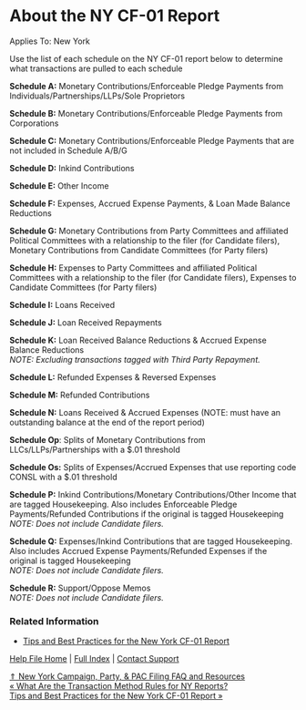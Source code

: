  About the NY CF-01 Report
==========

Applies To: New York

Use the list of each schedule on the NY CF-01 report below to determine what transactions are pulled to each schedule

**Schedule A:** Monetary Contributions/Enforceable Pledge Payments from Individuals/Partnerships/LLPs/Sole Proprietors

**Schedule B:** Monetary Contributions/Enforceable Pledge Payments from Corporations

**Schedule C:** Monetary Contributions/Enforceable Pledge Payments that are not included in Schedule A/B/G

**Schedule D:** Inkind Contributions

**Schedule E:** Other Income

**Schedule F:** Expenses, Accrued Expense Payments, & Loan Made Balance Reductions

**Schedule G:** Monetary Contributions from Party Committees and affiliated Political Committees with a relationship to the filer (for Candidate filers), Monetary Contributions from Candidate Committees (for Party filers)

**Schedule H:** Expenses to Party Committees and affiliated Political Committees with a relationship to the filer (for Candidate filers), Expenses to Candidate Committees (for Party filers)

**Schedule I:** Loans Received

**Schedule J:** Loan Received Repayments

**Schedule K:** Loan Received Balance Reductions & Accrued Expense Balance Reductions   
*NOTE: Excluding transactions tagged with Third Party Repayment.*

**Schedule L:** Refunded Expenses & Reversed Expenses

**Schedule M:** Refunded Contributions

**Schedule N:** Loans Received & Accrued Expenses (NOTE: must have an outstanding balance at the end of the report period)

**Schedule Op**: Splits of Monetary Contributions from LLCs/LLPs/Partnerships with a $.01 threshold

**Schedule Os:** Splits of Expenses/Accrued Expenses that use reporting code CONSL with a $.01 threshold

**Schedule P:** Inkind Contributions/Monetary Contributions/Other Income that are tagged Housekeeping. Also includes Enforceable Pledge Payments/Refunded Contributions if the original is tagged Housekeeping  
*NOTE: Does not include Candidate filers.*

**Schedule Q:** Expenses/Inkind Contributions that are tagged Housekeeping. Also includes Accrued Expense Payments/Refunded Expenses if the original is tagged Housekeeping  
*NOTE: Does not include Candidate filers.*

**Schedule R:** Support/Oppose Memos  
*NOTE: Does not include Candidate filers.*

### Related Information ###

* [Tips and Best Practices for the New York CF-01 Report](https://ispolitical.com/Tips-and-Best-Practices-for-the-New-York-CF-1-Report)

[Help File Home](/help/) | [Full Index](/Help-File-Directory/) | [Contact Support](mailto:support@ISPolitical.com)

[⇑ New York Campaign, Party, & PAC Filing FAQ and Resources](/New-York-Campaign-Party-PAC-Filing-FAQ-and-Resources)  
[« What Are the Transaction Method Rules for NY Reports?](/What-Are-the-Transaction-Method-Rules-for-NY-Reports)  
[Tips and Best Practices for the New York CF-01 Report »](/Tips-and-Best-Practices-for-the-New-York-CF-1-Report)